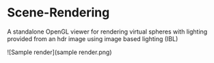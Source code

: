 # Scene-Rendering
A standalone OpenGL viewer for rendering virtual spheres with lighting provided from an hdr image using image based lighting (IBL)

![Sample render](sample render.png)
